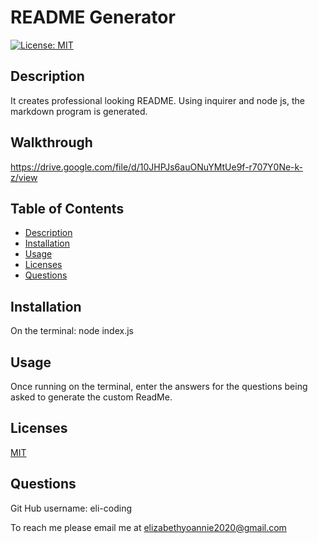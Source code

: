 # README Generator

  [![License: MIT](https://img.shields.io/badge/License-MIT-yellow.svg)](https://opensource.org/licenses/MIT)
        
## Description
It creates professional looking README. Using inquirer and node js, the markdown program is generated. 

## Walkthrough
https://drive.google.com/file/d/10JHPJs6auONuYMtUe9f-r707Y0Ne-k-z/view

## Table of Contents
* [Description](#description)
* [Installation](#installation)
* [Usage](#usage)
* [Licenses](#licenses)
* [Questions](#questions)


## Installation

On the terminal: node index.js 

## Usage

Once running on the terminal, enter the answers for the questions being asked to generate the custom ReadMe.

## Licenses

[MIT](https://choosealicense.com/licenses/mit/)


## Questions
 
Git Hub username:
eli-coding

To reach me please email me at elizabethyoannie2020@gmail.com 



